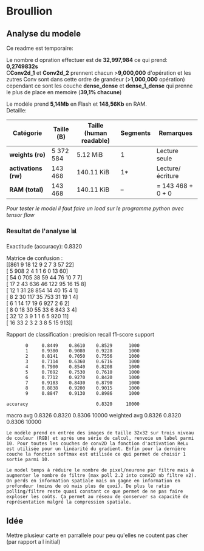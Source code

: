 # Broullion

## Analyse du modele
Ce readme est temporaire:

Le nombre d opration effectuer est de **32,997,984** ce qui prend: **0,2749832s**\
C**Conv2d_1** et **Conv2d_2** prennent chacun >**9,000,000** d'opération et les zutres Conv sont dans cette ordre de grandeur (>**1,000,000** opération) cependant ce sont les couche **dense_dense** et **dense_1_dense** qui prenne le plus de place en memoire (**39,1% chacune**)


Le modéle prend **5,14Mb** en Flash et **148,56Kb** en RAM.\
Detaille:

| Catégorie            | Taille (B) | Taille (human readable) | Segments | Remarques         |
| -------------------- | ---------- | ----------------------- | -------- | ----------------- |
| **weights (ro)**     | 5 372 584  | 5.12 MiB                | 1        | Lecture seule     |
| **activations (rw)** | 143 468    | 140.11 KiB              | 1*        | Lecture/écriture  |
| **RAM (total)**      | 143 468    | 140.11 KiB              | –        | = 143 468 + 0 + 0 |


*Pour tester le model il faut faire un load sur le programme python avec tensor flow*

### Resultat de l'analyse 📊
Exactitude (accuracy): 0.8320

Matrice de confusion :\
[[861   9  18  12   9   2   7   3  57  22]\
 [  5 908   2   4   1   1   6   0  13  60]\
 [ 54   0 705  38  59  44  76  10   7   7]\
 [ 17   2  43 636  46 122  95  16  15   8]\
 [ 12   1  31  28 854  14  40  15   4   1]\
 [  8   2  30 117  35 753  31  19   1   4]\
 [  6   1  14  17  19   6 927   2   6   2]\
 [  8   0  18  30  55  33   6 843   3   4]\
 [ 32  12   3   9   1   1   6   5 920  11]\
 [ 16  33   2   3   2   3   8   5  15 913]]

Rapport de classification :
              precision    recall  f1-score   support

           0     0.8449    0.8610    0.8529      1000
           1     0.9380    0.9080    0.9228      1000
           2     0.8141    0.7050    0.7556      1000
           3     0.7114    0.6360    0.6716      1000
           4     0.7900    0.8540    0.8208      1000
           5     0.7692    0.7530    0.7610      1000
           6     0.7712    0.9270    0.8420      1000
           7     0.9183    0.8430    0.8790      1000
           8     0.8838    0.9200    0.9015      1000
           9     0.8847    0.9130    0.8986      1000

    accuracy                         0.8320     10000
   macro avg     0.8326    0.8320    0.8306     10000
weighted avg     0.8326    0.8320    0.8306     10000


	Le modèle prend en entrée des images de taille 32x32 sur trois niveau de couleur (RGB) et après une série de calcul, renvoie un label parmi 10. Pour toutes les couches de conv2D la fonction d'activation ReLu est utilisée pour un linéarité du gradient. Enfin pour la dernière couche la fonction softmax est utilisée ce qui permet de choisir 1 sortie parmi 10.
    
	Le model temps à réduire le nombre de pixel/neurone par filtre mais à augmenter le nombre de filtre (max poll 2.2 into conv2D nb filtre x2). On perds en information spatiale mais on gagne en information en profondeur (moins de où mais plus de quoi). De plus le ratio polling/filtre reste quasi constant ce que permet de ne pas faire exploser les coûts. Ça permet au réseau de conserver sa capacité de représentation malgré la compression spatiale.

   ## Idée

Mettre plusieur carte en parrallele pour peu qu'elles ne coutent pas cher (par rapport a l initial)